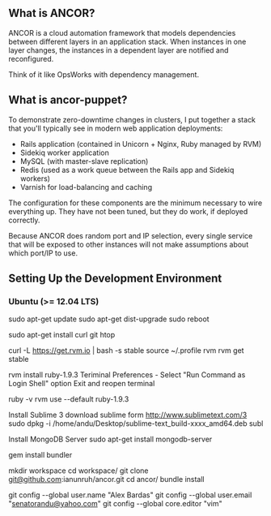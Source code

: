 ## What is ANCOR?

ANCOR is a cloud automation framework that models dependencies between different layers in an
application stack. When instances in one layer changes, the instances in a dependent layer
are notified and reconfigured.

Think of it like OpsWorks with dependency management.

## What is ancor-puppet?

To demonstrate zero-downtime changes in clusters, I put together a stack that you'll typically
see in modern web application deployments:

- Rails application (contained in Unicorn + Nginx, Ruby managed by RVM)
- Sidekiq worker application
- MySQL (with master-slave replication)
- Redis (used as a work queue between the Rails app and Sidekiq workers)
- Varnish for load-balancing and caching

The configuration for these components are the minimum necessary to wire everything up. They have
not been tuned, but they do work, if deployed correctly.

Because ANCOR does random port and IP selection, every single service that will be exposed to
other instances will not make assumptions about which port/IP to use.

## Setting Up the Development Environment

### Ubuntu (>= 12.04 LTS)

sudo apt-get update
sudo apt-get dist-upgrade
sudo reboot

sudo apt-get install curl git htop

curl -L https://get.rvm.io | bash -s stable
source ~/.profile 
rvm
rvm get stable

rvm install ruby-1.9.3
Teriminal Preferences - Select "Run Command as Login Shell" option
Exit and reopen terminal

ruby -v
rvm use --default ruby-1.9.3

Install Sublime 3
download sublime form http://www.sublimetext.com/3
sudo dpkg -i /home/andu/Desktop/sublime-text_build-xxxx_amd64.deb
subl

Install MongoDB Server
sudo apt-get install mongodb-server

gem install bundler

mkdir workspace
cd workspace/
git clone git@github.com:ianunruh/ancor.git
cd ancor/
bundle install

git config --global user.name "Alex Bardas"
git config --global user.email "senatorandu@yahoo.com"
git config --global core.editor "vim"

